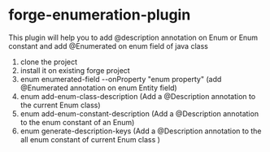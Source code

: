 forge-enumeration-plugin
=========================
This plugin will help you to add @description annotation on Enum or Enum constant and add @Enumerated on enum field of java class

1. clone the project
2. install it on existing forge project
3. enum enumerated-field --onProperty "enum property" (add @Enumerated annotation on enum Entity field)
3. enum add-enum-class-description (Add a @Description annotation to the current Enum class)
4. enum add-enum-constant-description (Add a @Description annotation to the enum constant of an Enum)
5. enum generate-description-keys (Add a @Description annotation to the all enum constant of current Enum class )

